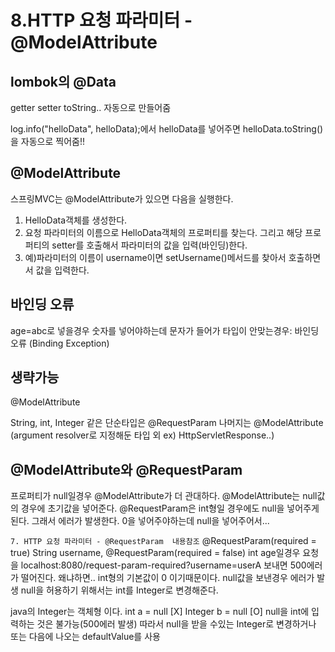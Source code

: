 # 8.HTTP 요청 파라미터 - @ModelAttribute  

## lombok의 @Data
getter setter toString.. 자동으로 만들어줌

log.info("helloData", helloData);에서 helloData를 넣어주면 helloData.toString()을 자동으로 찍어줌!!

## @ModelAttribute
스프링MVC는  @ModelAttribute가 있으면 다음을 실행한다.
1. HelloData객체를 생성한다.
2. 요청 파라미터의 이름으로 HelloData객체의 프로퍼티를 찾는다. 그리고 해당 프로퍼티의 setter를 호출해서 파라미터의 값을 입력(바인딩)한다.
3. 예)파라미터의 이름이 username이면 setUsername()메서드를 찾아서 호출하면서 값을 입력한다.

## 바인딩 오류
age=abc로 넣을경우 숫자를 넣어야하는데 문자가 들어가 타입이 안맞는경우: 바인딩 오류 (Binding Exception)

## 생략가능
@ModelAttribute

String, int, Integer 같은 단순타입은 @RequestParam
나머지는 @ModelAttribute (argument resolver로 지정해둔 타입 외 ex) HttpServletResponse..)

## @ModelAttribute와 @RequestParam
프로퍼티가 null일경우 @ModelAttribute가 더 관대하다.
@ModelAttribute는 null값의 경우에 초기값을 넣어준다.
@RequestParam은 int형일 경우에도 null을 넣어주게된다. 그래서 에러가 발생한다.
0을 넣어주야하는데 null을 넣어주어서...

`7. HTTP 요청 파라미터 - @RequestParam  내용참조`
@RequestParam(required = true) String username,
@RequestParam(required = false) int age일경우 
요청을 localhost:8080/request-param-required?username=userA 보내면 500에러가 떨어진다.
왜냐하면.. 
int형의 기본값이 0 이기때문이다. null값을 보낸경우 에러가 발생
null을 허용하기 위해서는 int를 Integer로 변경해준다.

java의 Integer는 객체형 이다.
int a = null [X]
Integer b = null [O]
null을 int에 입력하는 것은 불가능(500에러 발생)
따라서 null을 받을 수있는 Integer로 변경하거나 또는 다음에 나오는 defaultValue를 사용
